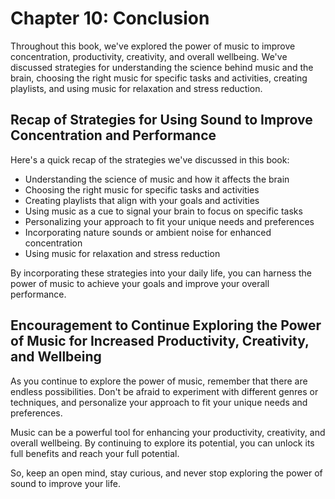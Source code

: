 Chapter 10: Conclusion
======================

Throughout this book, we've explored the power of music to improve concentration, productivity, creativity, and overall wellbeing. We've discussed strategies for understanding the science behind music and the brain, choosing the right music for specific tasks and activities, creating playlists, and using music for relaxation and stress reduction.

Recap of Strategies for Using Sound to Improve Concentration and Performance
----------------------------------------------------------------------------

Here's a quick recap of the strategies we've discussed in this book:

* Understanding the science of music and how it affects the brain
* Choosing the right music for specific tasks and activities
* Creating playlists that align with your goals and activities
* Using music as a cue to signal your brain to focus on specific tasks
* Personalizing your approach to fit your unique needs and preferences
* Incorporating nature sounds or ambient noise for enhanced concentration
* Using music for relaxation and stress reduction

By incorporating these strategies into your daily life, you can harness the power of music to achieve your goals and improve your overall performance.

Encouragement to Continue Exploring the Power of Music for Increased Productivity, Creativity, and Wellbeing
------------------------------------------------------------------------------------------------------------

As you continue to explore the power of music, remember that there are endless possibilities. Don't be afraid to experiment with different genres or techniques, and personalize your approach to fit your unique needs and preferences.

Music can be a powerful tool for enhancing your productivity, creativity, and overall wellbeing. By continuing to explore its potential, you can unlock its full benefits and reach your full potential.

So, keep an open mind, stay curious, and never stop exploring the power of sound to improve your life.
